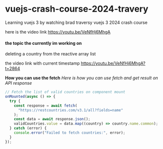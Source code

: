 # vuejs-crash-course-2024-travery

Learning vuejs 3 by watching brad traversy vuejs 3 2024 crash course

here is the video link
https://youtu.be/VeNfHj6MhgA

#### the topic the currently im working on

deleting a country from the reactive array list

the video link with current timestamp
https://youtu.be/VeNfHj6MhgA?t=2864

**How you can use the fetch**
_Here is how you can use fetch and get result on API response_

```js
// Fetch the list of valid countries on component mount
onMounted(async () => {
  try {
    const response = await fetch(
      "https://restcountries.com/v3.1/all?fields=name"
    );
    const data = await response.json();
    validCountries.value = data.map((country) => country.name.common);
  } catch (error) {
    console.error("Failed to fetch countries:", error);
  }
});
```
